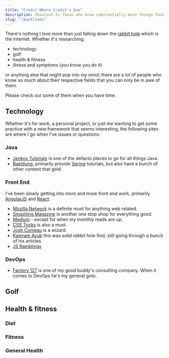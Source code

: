 ```yaml
---
title: "Credit Where Credit's Due"
description: Shoutout to those who know substantially more things that me.
slug: "/backlinks"
---
```


There's nothing I love more than just falling down the [rabbit hole](https://www.merriam-webster.com/dictionary/rabbit%20hole) which is the Internet. Whether it's researching:

- technology
- golf
- health & fitness
- illness and symptoms (you know you do it)

or anything else that might pop into my mind; there are a lot of people who know so much about their respective fields that you can only be in awe of them.

Please check out some of them when you have time.

## Technology

Whether it's for work, a personal project, or just me wanting to get some practice with a new framework that seems interesting, the following sites are where I go when I've issues or questions:

### Java

- [Jenkov Tutorials](http://tutorials.jenkov.com/) is one of the defacto places to go for all things Java.
- [Baeldung](https://www.baeldung.com/), primarily provide [Spring](https://spring.io/) tutorials, but also have a bunch of other content that gold.

### Front End

I've been slowly getting into more and more front end work, primarily [AngularJS]() and [React]():

- [Mozilla Network](https://developer.mozilla.org/) is a definite must for anything web related.
- [Smashing Magazine](https://www.smashingmagazine.com/) is another one stop shop for everything good.
- [Medium](https://medium.com/) - except for when my monthly reads are up.
- [CSS Tricks](https://css-tricks.com/) is also a must.
- [Josh Comeau](https://www.joshwcomeau.com/) is a wizard.
- [Kamram Ayub](https://kamranicus.com/) this was solid _rabbit hole_ find, still going through a bunch of his articles.
- [JS Ramblings](https://jsramblings.com/)

### DevOps

- [Factory 127](https://factory127.com/) is one of my good buddy's consulting company. When it comes to DevOps he's my general goto.

## Golf 

## Health & fitness

### Diet

### Fitness

### General Health
